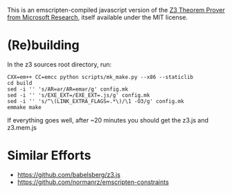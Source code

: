 This is an emscripten-compiled javascript version of the [Z3 Theorem Prover from Microsoft Research](https://github.com/Z3Prover/z3),
itself available under the MIT license.

# (Re)building

In the z3 sources root directory, run:
    
    CXX=em++ CC=emcc python scripts/mk_make.py --x86 --staticlib
    cd build
    sed -i '' 's/AR=ar/AR=emar/g' config.mk
    sed -i '' 's/EXE_EXT=/EXE_EXT=.js/g' config.mk
    sed -i '' 's/^\(LINK_EXTRA_FLAGS=.*\)/\1 -O3/g' config.mk
    emmake make

If everything goes well, after ~20 minutes you should get the z3.js and z3.mem.js

# Similar Efforts

* https://github.com/babelsberg/z3.js
* https://github.com/normanrz/emscripten-constraints
